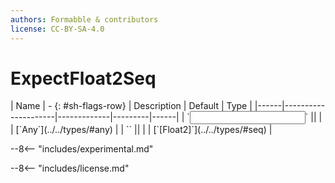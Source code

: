 ```yaml
---
authors: Formabble & contributors
license: CC-BY-SA-4.0
---
```



# ExpectFloat2Seq

<div class="sh-parameters" markdown="1">
| Name | - {: #sh-flags-row} | Description | Default | Type |
|------|---------------------|-------------|---------|------|
| `<input>` || | | [`Any`](../../types/#any) |
| `<output>` || | | [`[Float2]`](../../types/#seq) |

</div>

--8<-- "includes/experimental.md"



--8<-- "includes/license.md"

